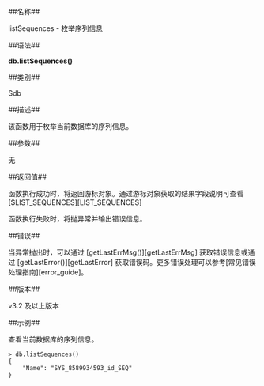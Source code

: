 ##名称##

listSequences - 枚举序列信息

##语法##

**db.listSequences()**

##类别##

Sdb

##描述##

该函数用于枚举当前数据库的序列信息。

##参数##

无

##返回值##

函数执行成功时，将返回游标对象。通过游标对象获取的结果字段说明可查看 [$LIST_SEQUENCES][LIST_SEQUENCES]

函数执行失败时，将抛异常并输出错误信息。

##错误##

当异常抛出时，可以通过 [getLastErrMsg()][getLastErrMsg] 获取错误信息或通过 [getLastError()][getLastError] 获取错误码。更多错误处理可以参考[常见错误处理指南][error_guide]。

##版本##

v3.2 及以上版本

##示例##

查看当前数据库的序列信息。

```lang-javascript
> db.listSequences()
{
    "Name": "SYS_8589934593_id_SEQ"
}
```

[^_^]:
     本文使用的所有引用及链接
[getLastErrMsg]:manual/Manual/Sequoiadb_Command/Global/getLastErrMsg.md
[getLastError]:manual/Manual/Sequoiadb_Command/Global/getLastError.md
[error_guide]:manual/FAQ/faq_sdb.md
[LIST_SEQUENCES]:manual/Manual/SQL_Grammar/Monitoring/LIST_SEQUENCES.md